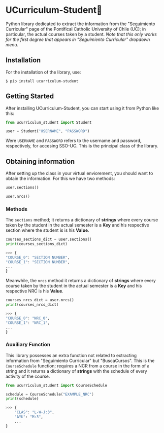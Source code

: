 # UCurriculum-Student🧍

Python library dedicated to extract the information from the "Seguimiento Curricular" page of the Pontifical Catholic University of Chile (UC); in particular, the actual courses taken by a student. *Note that this only works for the first degree that appears in "Seguimiento Curricular" dropdown menu.*

## Installation

For the installation of the library, use:

```shell
$ pip install ucurriculum-student
```

## Getting Started

After installing UCurriculum-Student, you can start using it from Python like this:

```python
from ucurriculum_student import Student

user = Student("USERNAME", "PASSWORD")
```
Were `USERNAME` and `PASSWORD` refers to the username and password, respectively, for accesing SSO-UC.
This is the principal class of the library.

## Obtaining information

After setting up the class in your virtual enviorement, you should want to obtain the information.
For this we have two methods:

```python
user.sections()
```

```python
user.nrcs()
```

### Methods

The `sections` method; it returns a dictionary of **strings** where every course taken by the student in the actual semester is a **Key** and his respective section where the student is is his **Value**.

```python
courses_sections_dict = user.sections()
print(courses_sections_dict)

>>> {
"COURSE_0": "SECTION NUMBER",
"COURSE_1": "SECTION NUMBER",
...
}
```

Meanwhile, the `nrcs` method it returns a dictionary of **strings** where every course taken by the student in the actual semester is a **Key** and his respective NRC is his **Value**.

```python
courses_nrcs_dict = user.nrcs()
print(courses_nrcs_dict)

>>> {
"COURSE_0": "NRC_0",
"COURSE_1": "NRC_1",
...
}
```

### Auxiliary Function

This library possesses an extra function not related to extracting information from "Seguimiento Curricular" but "BuscaCursos". This is the `CourseSchedule` function; requires a NCR from a course in the form of a string and it returns a dictionary of **strings** with the schedule of every activity of the course.

```python
from ucurriculum_student import CourseSchedule

schedule = CourseSchedule("EXAMPLE_NRC")
print(schedule)

>>> {
    "CLAS": "L-W-J:3",
    "AYU": "M:3",
    ...
}
```